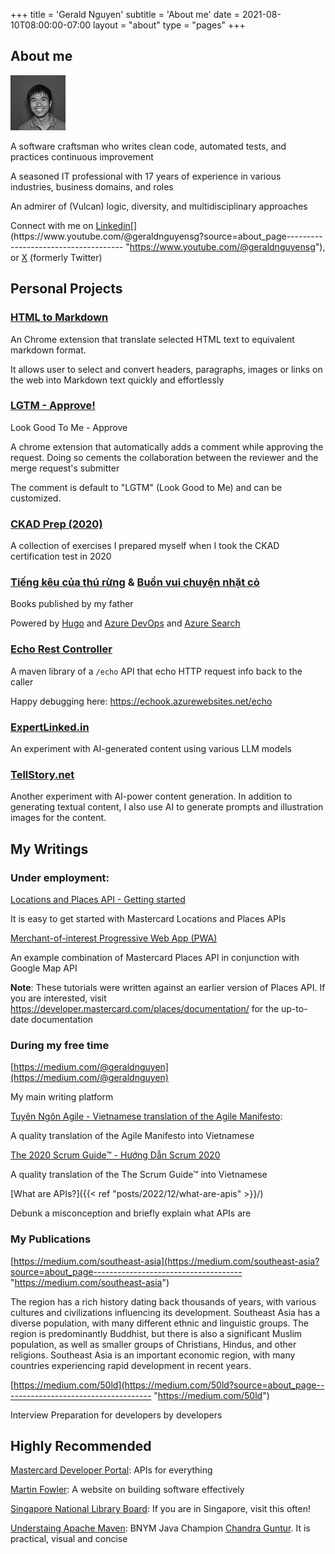 +++
title = 'Gerald Nguyen'
subtitle = 'About me'
date = 2021-08-10T08:00:00-07:00
layout = "about"
type = "pages"
+++

## About me

![](/geraldnguyen-profile-thumbnail.jpg)

A software craftsman who writes clean code, automated tests, and practices continuous improvement

A seasoned IT professional with 17 years of experience in various industries, business domains, and roles

An admirer of (Vulcan) logic, diversity, and multidisciplinary approaches

Connect with me on [Linkedin](https://www.linkedin.com/in/nthehuy/?source=about_page------------------------------------- "https://www.linkedin.com/in/nthehuy/?source=about_page-------------------------------------")[](https://www.youtube.com/@geraldnguyensg?source=about_page------------------------------------- "https://www.youtube.com/@geraldnguyensg"), or [X](https://twitter.com/geraldnguyensg?source=about_page------------------------------------- "https://twitter.com/geraldnguyensg?source=about_page-------------------------------------")  (formerly Twitter)

## Personal Projects

### [HTML to Markdown](https://chrome.google.com/webstore/detail/html-to-markdown/kgfecdionnddbhjfeanngjbpnnglnpho)

An Chrome extension that translate selected HTML text to equivalent markdown format.

It allows user to select and convert headers, paragraphs, images or links on the web into Markdown text quickly and effortlessly

### [LGTM - Approve!](https://chromewebstore.google.com/detail/lgtm-approve/odeollamfjdmamamonbfigajkhakcmag)

Look Good To Me - Approve

A chrome extension that automatically adds a comment while approving the request. Doing so cements the collaboration between the reviewer and the merge request's submitter

The comment is default to "LGTM" (Look Good to Me) and can be customized.

### [CKAD Prep (2020)](https://github.com/geraldnguyen/ckad-prep)

A collection of exercises I prepared myself when I took the CKAD certification test in 2020

### [Tiếng kêu của thú rừng](https://tkctr.nvhung.nqtam.com/) & [Buồn vui chuyện nhặt cỏ](https://bvcnc.nvhung.nqtam.com/)

Books published by my father

Powered by [Hugo](https://gohugo.io/) and [Azure DevOps](https://azure.microsoft.com/en-us/services/devops/) and [Azure Search](https://azure.microsoft.com/en-us/services/search/)

### [Echo Rest Controller](https://github.com/geraldnguyen/echo)

A maven library of a `/echo` API that echo HTTP request info back to the caller

Happy debugging here: https://echook.azurewebsites.net/echo

### [ExpertLinked.in](https://expertlinked.in)

An experiment with AI-generated content using various LLM models

### [TellStory.net](https://tellstory.net/) 

Another experiment with AI-power content generation. In addition to generating textual content, I also use AI to generate prompts and illustration images for the content.

## My Writings

### Under employment:

[Locations and Places API - Getting started](https://developer.mastercard.com/places/tutorial/locations-and-places-api-getting-started/)

It is easy to get started with Mastercard Locations and Places APIs

[Merchant-of-interest Progressive Web App (PWA)](https://developer.mastercard.com/places/tutorial/locations-and-places-apis-merchant-of-interest-progressive-web-app/) 

An example combination of Mastercard Places API in conjunction with Google Map API

**Note**: These tutorials were written against an earlier version of Places API. If you are interested, visit https://developer.mastercard.com/places/documentation/ for the up-to-date documentation

### During my free time

[https://medium.com/@geraldnguyen](https://medium.com/@geraldnguyen)

My main writing platform

[Tuyên Ngôn Agile - Vietnamese translation of the Agile Manifesto](https://geraldnguyen.github.io/agile-manifesto-vietnamese-translation/): 

A quality translation of the Agile Manifesto into Vietnamese

[The 2020 Scrum Guide™ - Hướng Dẫn Scrum 2020](https://geraldnguyen.github.io/scrum-guide-vietnamese-translation/)

A quality translation of the The Scrum Guide™ into Vietnamese

[What are APIs?]({{< ref "posts/2022/12/what-are-apis" >}}/)

Debunk a misconception and briefly explain what APIs are

### My Publications

[https://medium.com/southeast-asia](https://medium.com/southeast-asia?source=about_page------------------------------------- "https://medium.com/southeast-asia")

The region has a rich history dating back thousands of years, with various cultures and civilizations influencing its development. Southeast Asia has a diverse population, with many different ethnic and linguistic groups. The region is predominantly Buddhist, but there is also a significant Muslim population, as well as smaller groups of Christians, Hindus, and other religions. Southeast Asia is an important economic region, with many countries experiencing rapid development in recent years.

[https://medium.com/50ld](https://medium.com/50ld?source=about_page------------------------------------- "https://medium.com/50ld")

Interview Preparation for developers by developers





## Highly Recommended

[Mastercard Developer Portal](https://developer.mastercard.com/): APIs for everything

[Martin Fowler](https://martinfowler.com/): A website on building software effectively

[Singapore National Library Board](https://www.nlb.gov.sg/): If you are in Singapore, visit this often!

[Understaing Apache Maven](https://cguntur.me/2020/05/20/understanding-apache-maven-the-series/): BNYM Java Champion [Chandra Guntur](https://www.linkedin.com/in/ACoAAAB3fyIBRCYsJL4MNfKIgR4o2Ui3i-R4dfM). It is practical, visual and concise

